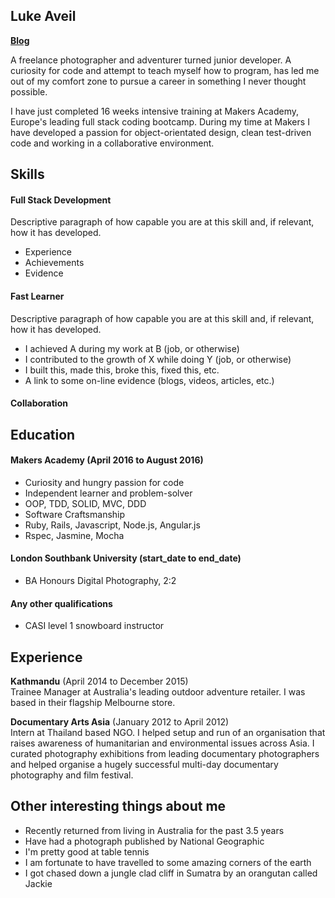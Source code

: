 ## Luke Aveil

[**Blog**](https://medium.com/@lukeaveil)

A freelance photographer and adventurer turned junior developer. A curiosity for code and attempt to teach myself how to program, has led me out of my comfort zone to pursue a career in something I never thought possible.

I have just completed 16 weeks intensive training at Makers Academy, Europe's leading full stack coding bootcamp. During my time at Makers I have developed a passion for object-orientated design, clean test-driven code and working in a collaborative environment.
## Skills

#### Full Stack Development

Descriptive paragraph of how capable you are at this skill and, if relevant, how it has developed.

- Experience
- Achievements
- Evidence

#### Fast Learner

Descriptive paragraph of how capable you are at this skill and, if relevant, how it has developed.

- I achieved A during my work at B (job, or otherwise)
- I contributed to the growth of X while doing Y (job, or otherwise)
- I built this, made this, broke this, fixed this, etc.
- A link to some on-line evidence (blogs, videos, articles, etc.)

#### Collaboration

## Education

#### Makers Academy (April 2016 to August 2016)

- Curiosity and hungry passion for code
- Independent learner and problem-solver
- OOP, TDD, SOLID, MVC, DDD
- Software Craftsmanship
- Ruby, Rails, Javascript, Node.js, Angular.js
- Rspec, Jasmine, Mocha

#### London Southbank University (start_date to end_date)

- BA Honours Digital Photography, 2:2

#### Any other qualifications

- CASI level 1 snowboard instructor

## Experience

**Kathmandu** (April 2014 to December 2015)    
Trainee Manager at Australia's leading outdoor adventure retailer. I was based in their flagship Melbourne store.

**Documentary Arts Asia** (January 2012 to April 2012)   
Intern at Thailand based NGO. I helped setup and run of an organisation that raises awareness of humanitarian and environmental issues across Asia. I curated photography exhibitions from leading documentary photographers and helped organise a hugely successful multi-day documentary photography and film festival.

## Other interesting things about me

- Recently returned from living in Australia for the past 3.5 years
- Have had a photograph published by National Geographic
- I'm pretty good at table tennis
- I am fortunate to have travelled to some amazing corners of the earth
- I got chased down a jungle clad cliff in Sumatra by an orangutan called Jackie
